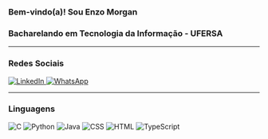 ### Bem-vindo(a)! Sou Enzo Morgan
### Bacharelando em Tecnologia da Informação - UFERSA   

---

### Redes Sociais

<div>
  <a href="https://linkedin.com/https://www.linkedin.com/in/enzo-melo-bb9444276/">
    <img src="https://img.shields.io/badge/LinkedIn-0077B5?style=for-the-badge&logo=linkedin&logoColor=white" alt="LinkedIn">
  </a>
  <a href="https://wa.me/5584999457091">
    <img src="https://img.shields.io/badge/WhatsApp-25D366?style=for-the-badge&logo=whatsapp&logoColor=white" alt="WhatsApp">
  </a>
</div>

---

### Linguagens

<div style="display: flex; justify-content: space-between;">
  <div>
    <img src="https://img.shields.io/badge/C-A8B9CC?style=for-the-badge&logo=c&logoColor=white" alt="C">
    <img src="https://img.shields.io/badge/Python-3776AB?style=for-the-badge&logo=python&logoColor=white" alt="Python">
    <img src="https://img.shields.io/badge/Java-007396?style=for-the-badge&logo=java&logoColor=white" alt="Java">
    <img src="https://img.shields.io/badge/CSS-1572B6?style=for-the-badge&logo=css3&logoColor=white" alt="CSS">
    <img src="https://img.shields.io/badge/HTML-E34F26?style=for-the-badge&logo=html5&logoColor=white" alt="HTML">
    <img src="https://img.shields.io/badge/TypeScript-1572B6?style=for-the-badge&logo=typescript5&logoColor=white" alt="TypeScript">
  </div>
  

---
